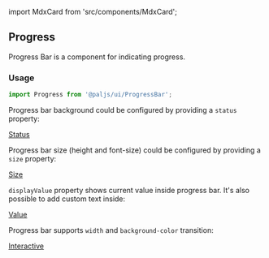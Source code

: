 import MdxCard from 'src/components/MdxCard';

<MdxCard>

## Progress

Progress Bar is a component for indicating progress.

### Usage

```jsx
import Progress from '@paljs/ui/ProgressBar';
```

Progress bar background could be configured by providing a `status` property:

[Status](demo://Status.tsx)

Progress bar size (height and font-size) could be configured by providing a `size` property:

[Size](demo://Size.tsx)

`displayValue` property shows current value inside progress bar. It's also possible to add custom text inside:

[Value](demo://Value.tsx)

Progress bar supports `width` and `background-color` transition:

[Interactive](demo://Interactive.tsx)

</MdxCard>
